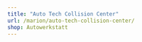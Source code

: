 ```yaml
---
title: "Auto Tech Collision Center"
url: /marion/auto-tech-collision-center/
shop: Autowerkstatt
---
```

